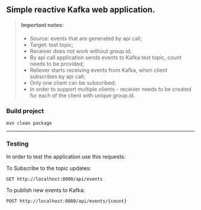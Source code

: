 ## Simple reactive Kafka web application.

> #### Important notes:
> - Source: events that are generated by api call;
> - Target: test topic;
> - Receiver does not work without group.id;
> - By api call application sends events to Kafka test topic, count needs to be provided;
> - Reliever starts receiving events from Kafka, when client subscribes by api call;
> - Only one client can be subscribed;
> - In order to support multiple clients - receiver needs to be created for each of the client with unique group.id.

<a name="build-project"></a>
### Build project
```
mvn clean package
```
------------------------

### Testing
In order to test the application use this requests:

To Subscribe to the topic updates:
```
GET http://localhost:8080/api/events
```

To publish new events to Kafka:
```
POST http://localhost:8080/api/events/{count}
```


